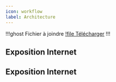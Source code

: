 ```yaml
---
icon: workflow
label: Architecture
---
```


!!!ghost Fichier à joindre
[!file Télécharger](../static/docs/)
!!!

## Exposition Internet

## Exposition Internet
